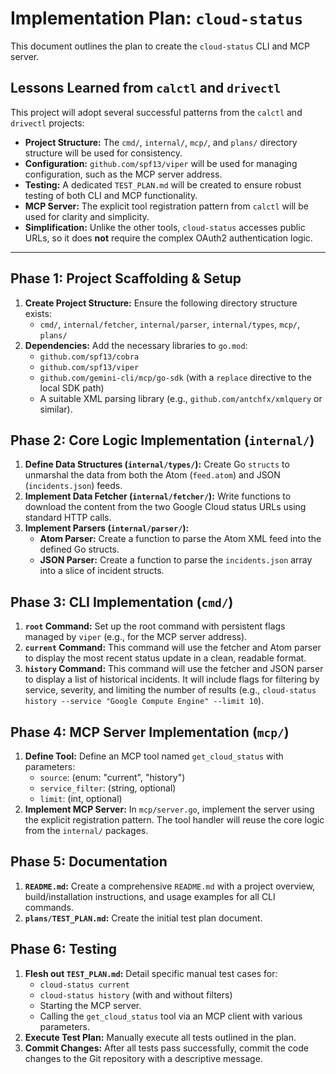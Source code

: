 # Implementation Plan: `cloud-status`

This document outlines the plan to create the `cloud-status` CLI and MCP server.

## Lessons Learned from `calctl` and `drivectl`

This project will adopt several successful patterns from the `calctl` and `drivectl` projects:

*   **Project Structure:** The `cmd/`, `internal/`, `mcp/`, and `plans/` directory structure will be used for consistency.
*   **Configuration:** `github.com/spf13/viper` will be used for managing configuration, such as the MCP server address.
*   **Testing:** A dedicated `TEST_PLAN.md` will be created to ensure robust testing of both CLI and MCP functionality.
*   **MCP Server:** The explicit tool registration pattern from `calctl` will be used for clarity and simplicity.
*   **Simplification:** Unlike the other tools, `cloud-status` accesses public URLs, so it does **not** require the complex OAuth2 authentication logic.

---

## Phase 1: Project Scaffolding & Setup

1.  **Create Project Structure:** Ensure the following directory structure exists:
    *   `cmd/`, `internal/fetcher`, `internal/parser`, `internal/types`, `mcp/`, `plans/`
2.  **Dependencies:** Add the necessary libraries to `go.mod`:
    *   `github.com/spf13/cobra`
    *   `github.com/spf13/viper`
    *   `github.com/gemini-cli/mcp/go-sdk` (with a `replace` directive to the local SDK path)
    *   A suitable XML parsing library (e.g., `github.com/antchfx/xmlquery` or similar).

## Phase 2: Core Logic Implementation (`internal/`)

1.  **Define Data Structures (`internal/types/`):** Create Go `structs` to unmarshal the data from both the Atom (`feed.atom`) and JSON (`incidents.json`) feeds.
2.  **Implement Data Fetcher (`internal/fetcher/`):** Write functions to download the content from the two Google Cloud status URLs using standard HTTP calls.
3.  **Implement Parsers (`internal/parser/`):**
    *   **Atom Parser:** Create a function to parse the Atom XML feed into the defined Go structs.
    *   **JSON Parser:** Create a function to parse the `incidents.json` array into a slice of incident structs.

## Phase 3: CLI Implementation (`cmd/`)

1.  **`root` Command:** Set up the root command with persistent flags managed by `viper` (e.g., for the MCP server address).
2.  **`current` Command:** This command will use the fetcher and Atom parser to display the most recent status update in a clean, readable format.
3.  **`history` Command:** This command will use the fetcher and JSON parser to display a list of historical incidents. It will include flags for filtering by service, severity, and limiting the number of results (e.g., `cloud-status history --service "Google Compute Engine" --limit 10`).

## Phase 4: MCP Server Implementation (`mcp/`)

1.  **Define Tool:** Define an MCP tool named `get_cloud_status` with parameters:
    *   `source`: (enum: "current", "history")
    *   `service_filter`: (string, optional)
    *   `limit`: (int, optional)
2.  **Implement MCP Server:** In `mcp/server.go`, implement the server using the explicit registration pattern. The tool handler will reuse the core logic from the `internal/` packages.

## Phase 5: Documentation

1.  **`README.md`:** Create a comprehensive `README.md` with a project overview, build/installation instructions, and usage examples for all CLI commands.
2.  **`plans/TEST_PLAN.md`:** Create the initial test plan document.

## Phase 6: Testing

1.  **Flesh out `TEST_PLAN.md`:** Detail specific manual test cases for:
    *   `cloud-status current`
    *   `cloud-status history` (with and without filters)
    *   Starting the MCP server.
    *   Calling the `get_cloud_status` tool via an MCP client with various parameters.
2.  **Execute Test Plan:** Manually execute all tests outlined in the plan.
3.  **Commit Changes:** After all tests pass successfully, commit the code changes to the Git repository with a descriptive message.